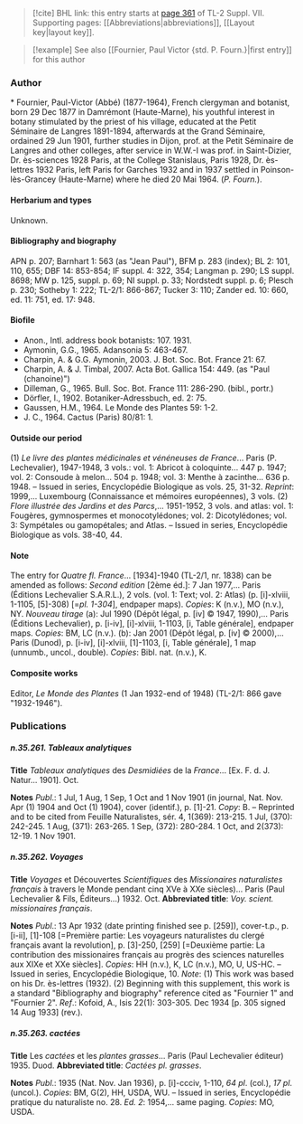 > [!cite] BHL link: this entry starts at [page 361](https://www.biodiversitylibrary.org/item/103834#page/383/mode/1up) of TL-2 Suppl. VII.
> Supporting pages: [[Abbreviations|abbreviations]], [[Layout key|layout key]].

> [!example] See also [[Fournier, Paul Victor {std. P. Fourn.}|first entry]] for this author

### Author

\* Fournier, Paul-Victor (Abbé) (1877-1964), French clergyman and botanist, born 29 Dec 1877 in Damrémont (Haute-Marne), his youthful interest in botany stimulated by the priest of his village, educated at the Petit Séminaire de Langres 1891-1894, afterwards at the Grand Séminaire, ordained 29 Jun 1901, further studies in Dijon, prof. at the Petit Séminaire de Langres and other colleges, after service in W.W.-I was prof. in Saint-Dizier, Dr. ès-sciences 1928 Paris, at the College Stanislaus, Paris 1928, Dr. ès-lettres 1932 Paris, left Paris for Garches 1932 and in 1937 settled in Poinson-lès-Grancey (Haute-Marne) where he died 20 Mai 1964. (*P. Fourn.*).

#### Herbarium and types

Unknown.

#### Bibliography and biography

APN p. 207; Barnhart 1: 563 (as "Jean Paul"), BFM p. 283 (index); BL 2: 101, 110, 655; DBF 14: 853-854; IF suppl. 4: 322, 354; Langman p. 290; LS suppl. 8698; MW p. 125, suppl. p. 69; NI suppl. p. 33; Nordstedt suppl. p. 6; Plesch p. 230; Sotheby 1: 222; TL-2/1: 866-867; Tucker 3: 110; Zander ed. 10: 660, ed. 11: 751, ed. 17: 948.

#### Biofile

- Anon., Intl. address book botanists: 107. 1931.
- Aymonin, G.G., 1965. Adansonia 5: 463-467.
- Charpin, A. & G.G. Aymonin, 2003. J. Bot. Soc. Bot. France 21: 67.
- Charpin, A. & J. Timbal, 2007. Acta Bot. Gallica 154: 449. (as "Paul (chanoine)")
- Dilleman, G., 1965. Bull. Soc. Bot. France 111: 286-290. (bibl., portr.)
- Dörfler, I., 1902. Botaniker-Adressbuch, ed. 2: 75.
- Gaussen, H.M., 1964. Le Monde des Plantes 59: 1-2.
- J. C., 1964. Cactus (Paris) 80/81: 1.

#### Outside our period

(1) *Le livre des plantes médicinales et vénéneuses de France*... Paris (P. Lechevalier), 1947-1948, 3 vols.: vol. 1: Abricot à coloquinte... 447 p. 1947; vol. 2: Consoude à melon... 504 p. 1948; vol. 3: Menthe à zacinthe... 636 p. 1948. – Issued in series, Encyclopédie Biologique as vols. 25, 31-32. *Reprint*: 1999,... Luxembourg (Connaissance et mémoires européennes), 3 vols.
(2) *Flore illustrée des Jardins et des Parcs*,... 1951-1952, 3 vols. and atlas: vol. 1: Fougères, gymnospermes et monocotylédones; vol. 2: Dicotylédones; vol. 3: Sympétales ou gamopétales; and Atlas. – Issued in series, Encyclopédie Biologique as vols. 38-40, 44.

#### Note

The entry for *Quatre fl. France*... \[1934\]-1940 (TL-2/1, nr. 1838) can be amended as follows:
*Second edition* \[2ème éd.\]: 7 Jan 1977,... Paris (Éditions Lechevalier S.A.R.L.), 2 vols. (vol. 1: Text; vol. 2: Atlas) (p. \[i\]-xlviii, 1-1105, \[5\]-308) \[=*pl. 1-304*\], endpaper maps). *Copies*: K (n.v.), MO (n.v.), NY.
*Nouveau tirage* (a): Jul 1990 (Dépôt légal, p. \[iv\] © 1947, 1990),... Paris (Éditions Lechevalier), p. \[i-iv\], \[i\]-xlviii, 1-1103, \[i, Table générale\], endpaper maps. *Copies*: BM, LC (n.v.).
(b): Jan 2001 (Dépôt légal, p. \[iv\] © 2000),... Paris (Dunod), p. \[i-iv\], \[i\]-xlviii, \[1\]-1103, \[i, Table générale\], 1 map (unnumb., uncol., double). *Copies*: Bibl. nat. (n.v.), K.

#### Composite works

Editor, *Le Monde des Plantes* (1 Jan 1932-end of 1948) (TL-2/1: 866 gave "1932-1946").

### Publications

##### n.35.261. Tableaux analytiques

**Title**
*Tableaux analytiques* des *Desmidiées* de la *France*... \[Ex. F. d. J. Natur... 1901\]. Oct.

**Notes**
*Publ*.: 1 Jul, 1 Aug, 1 Sep, 1 Oct and 1 Nov 1901 (in journal, Nat. Nov. Apr (1) 1904 and Oct (1) 1904), cover (identif.), p. \[1\]-21. *Copy*: B. – Reprinted and to be cited from Feuille Naturalistes, sér. 4, 1(369): 213-215. 1 Jul, (370): 242-245. 1 Aug, (371): 263-265. 1 Sep, (372): 280-284. 1 Oct, and 2(373): 12-19. 1 Nov 1901.

##### n.35.262. Voyages

**Title**
*Voyages* et Découvertes *Scientifiques* des *Missionaires naturalistes français* à travers le Monde pendant cinq XVe à XXe siècles)... Paris (Paul Lechevalier & Fils, Éditeurs...) 1932. Oct.
**Abbreviated title**: *Voy. scient. missionaires français*.

**Notes**
*Publ*.: 13 Apr 1932 (date printing finished see p. \[259\]), cover-t.p., p. \[i-ii\], \[1\]-108 \[=Première partie: Les voyageurs naturalistes du clergé français avant la revolution\], p. \[3\]-250, \[259\] \[=Deuxième partie: La contribution des missionaires français au progrès des sciences naturelles aux XIXe et XXe siècles\]. *Copies*: HH (n.v.), K, LC (n.v.), MO, U, US-HC. – Issued in series, Encyclopédie Biologique, 10.
*Note*: (1) This work was based on his Dr. ès-lettres (1932). (2) Beginning with this supplement, this work is a standard "Bibliography and biography" reference cited as "Fournier 1" and "Fournier 2".
*Ref*.: Kofoid, A., Isis 22(1): 303-305. Dec 1934 \[p. 305 signed 14 Aug 1933\] (rev.).

##### n.35.263. cactées

**Title**
Les *cactées* et les *plantes grasses*... Paris (Paul Lechevalier éditeur) 1935. Duod.
**Abbreviated title**: *Cactées pl. grasses*.

**Notes**
*Publ*.: 1935 (Nat. Nov. Jan 1936), p. \[i\]-ccciv, 1-110, *64 pl*. (col.), *17 pl*. (uncol.). *Copies*: BM, G(2), HH, USDA, WU. – Issued in series, Encyclopédie pratique du naturaliste no. 28.
*Ed. 2*: 1954,... same paging. *Copies*: MO, USDA.

